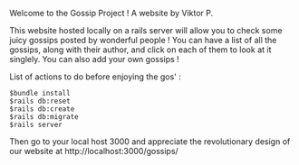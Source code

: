 Welcome to the Gossip Project ! A website by Viktor P.

This website hosted locally on a rails server will allow you to check some juicy gossips posted by wonderful people ! You can have a list of all the gossips, along with their author, and click on each of them to look at it singlely. You can also add your own gossips !

List of actions to do before enjoying the gos' :

    $bundle install
    $rails db:reset
    $rails db:create
    $rails db:migrate
    $rails server
    

Then go to your local host 3000 and appreciate the revolutionary design of our website at                                   http://localhost:3000/gossips/
